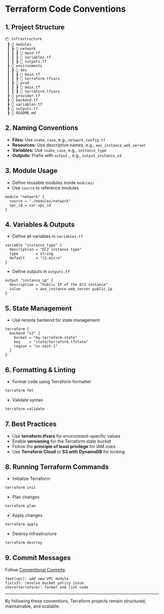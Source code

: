 # Terraform Code Conventions

## 1. Project Structure

```
📦 infrastructure
 ┣ 📂 modules
 ┃ ┣ 📂 network
 ┃ ┃ ┣ 📜 main.tf
 ┃ ┃ ┣ 📜 variables.tf
 ┃ ┃ ┣ 📜 outputs.tf
 ┣ 📂 environments
 ┃ ┣ 📂 dev
 ┃ ┃ ┣ 📜 main.tf
 ┃ ┃ ┣ 📜 terraform.tfvars
 ┃ ┣ 📂 prod
 ┃ ┃ ┣ 📜 main.tf
 ┃ ┃ ┣ 📜 terraform.tfvars
 ┣ 📜 provider.tf
 ┣ 📜 backend.tf
 ┣ 📜 variables.tf
 ┣ 📜 outputs.tf
 ┣ 📜 README.md
```

## 2. Naming Conventions

- **Files:** Use `snake_case`, e.g., `network_config.tf`
- **Resources:** Use descriptive names, e.g., `aws_instance.web_server`
- **Variables:** Use `snake_case`, e.g., `instance_type`
- **Outputs:** Prefix with `output_`, e.g., `output_instance_id`

## 3. Module Usage

- Define reusable modules inside `modules/`
- Use `source` to reference modules

```hcl
module "network" {
  source = "./modules/network"
  vpc_id = var.vpc_id
}
```

## 4. Variables & Outputs

- Define all variables in `variables.tf`

```hcl
variable "instance_type" {
  description = "EC2 instance type"
  type        = string
  default     = "t2.micro"
}
```

- Define outputs in `outputs.tf`

```hcl
output "instance_ip" {
  description = "Public IP of the EC2 instance"
  value       = aws_instance.web_server.public_ip
}
```

## 5. State Management

- Use remote backend for state management

```hcl
terraform {
  backend "s3" {
    bucket = "my-terraform-state"
    key    = "state/terraform.tfstate"
    region = "us-east-1"
  }
}
```

## 6. Formatting & Linting

- Format code using Terraform formatter

```bash
terraform fmt
```

- Validate syntax

```bash
terraform validate
```

## 7. Best Practices

- Use **terraform.tfvars** for environment-specific values
- Enable **versioning** for the Terraform state bucket
- Follow the **principle of least privilege** for IAM roles
- Use **Terraform Cloud** or **S3 with DynamoDB** for locking

## 8. Running Terraform Commands

- Initialize Terraform

```bash
terraform init
```

- Plan changes

```bash
terraform plan
```

- Apply changes

```bash
terraform apply
```

- Destroy infrastructure

```bash
terraform destroy
```

## 9. Commit Messages

Follow [Conventional Commits](https://www.conventionalcommits.org/):

```
feat(vpc): add new VPC module
fix(s3): resolve bucket policy issue
chore(terraform): format and lint code
```

---

By following these conventions, Terraform projects remain structured, maintainable, and scalable.

